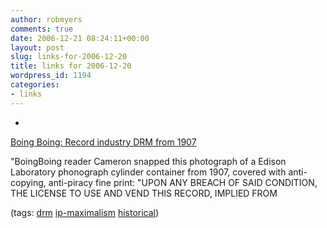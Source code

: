 ```yaml
---
author: robmyers
comments: true
date: 2006-12-21 08:24:11+00:00
layout: post
slug: links-for-2006-12-20
title: links for 2006-12-20
wordpress_id: 1194
categories:
- links
---
```


  

  *   


[Boing Boing: Record industry DRM from 1907](http://www.boingboing.net/2006/12/20/record_industry_drm_.html)

  


"BoingBoing reader Cameron snapped this photograph of a Edison Laboratory phonograph cylinder container from 1907, covered with anti-copying, anti-piracy fine print: "UPON ANY BREACH OF SAID CONDITION, THE LICENSE TO USE AND VEND THIS RECORD, IMPLIED FROM

  


(tags: [drm](http://del.icio.us/robmyers/drm) [ip-maximalism](http://del.icio.us/robmyers/ip-maximalism) [historical](http://del.icio.us/robmyers/historical))

  

  
  



